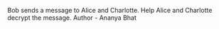 Bob sends a message to Alice and Charlotte. Help Alice and Charlotte decrypt the message.
Author - Ananya Bhat
